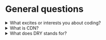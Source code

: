# General questions

<details>
  <summary>What excites or interests you about coding?</summary>
  
  * the only limitation is our imagination
  * solving problems and building apps that make our lives easier
  * learning something new everyday
</details>

<details>
  <summary>What is CDN?</summary>
  
  * Content Delivery Network
  * services that allow us to use libraries, frameworks, etc. without the need to actually attach additional files
    to our project.
  * all we have to do is attach a script from cdn:
  ```javascript
  <script src="https://cdnjs.cloudflare.com/ajax/libs/popper.js/1.14.6/umd/popper.min.js"></script>
  ```
  * benefits:
    * faster delivery of content - because CDN is a geographically distributed network, if our website is based in the UK and we get traffic from the U.S., it’s possible that your CDN provider has a server in the U.S. and will use that server for your website.
    * more simultaneous users - large number of users can access the network at the same time without delays
    * our project bundles is lighter so we don't clutter the server disk space
  * disadvantages:
    * CDN can fail to
    * we don't know how long the services will be supported
    * restrictions, some countries have blocked the domains or IP addresses of popular CDNs
</details>

<details>
  <summary>What does DRY stands for?</summary>
  
  * Don't Repeat Yourself
  * one of the Clean Code principles
  * we should try not to repeat ourselves in the code
  * if there is a lot of repetitions in our code it:
    * is harder to read
    * becomes suboptimal
    * is harder to maintain and slow us down - in case of a bug we have to fix it in many places
</details>





